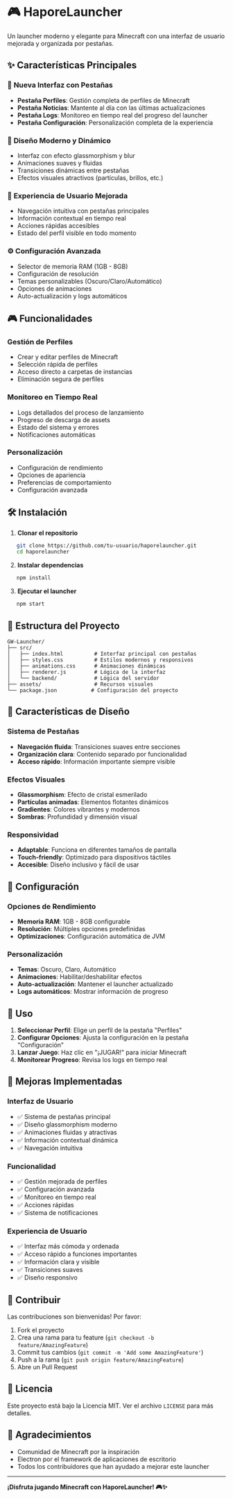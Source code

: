 # 🎮 HaporeLauncher

Un launcher moderno y elegante para Minecraft con una interfaz de usuario mejorada y organizada por pestañas.

## ✨ Características Principales

### 🎯 **Nueva Interfaz con Pestañas**
- **Pestaña Perfiles**: Gestión completa de perfiles de Minecraft
- **Pestaña Noticias**: Mantente al día con las últimas actualizaciones
- **Pestaña Logs**: Monitoreo en tiempo real del progreso del launcher
- **Pestaña Configuración**: Personalización completa de la experiencia

### 🎨 **Diseño Moderno y Dinámico**
- Interfaz con efecto glassmorphism y blur
- Animaciones suaves y fluidas
- Transiciones dinámicas entre pestañas
- Efectos visuales atractivos (partículas, brillos, etc.)

### 🚀 **Experiencia de Usuario Mejorada**
- Navegación intuitiva con pestañas principales
- Información contextual en tiempo real
- Acciones rápidas accesibles
- Estado del perfil visible en todo momento

### ⚙️ **Configuración Avanzada**
- Selector de memoria RAM (1GB - 8GB)
- Configuración de resolución
- Temas personalizables (Oscuro/Claro/Automático)
- Opciones de animaciones
- Auto-actualización y logs automáticos

## 🎮 Funcionalidades

### Gestión de Perfiles
- Crear y editar perfiles de Minecraft
- Selección rápida de perfiles
- Acceso directo a carpetas de instancias
- Eliminación segura de perfiles

### Monitoreo en Tiempo Real
- Logs detallados del proceso de lanzamiento
- Progreso de descarga de assets
- Estado del sistema y errores
- Notificaciones automáticas

### Personalización
- Configuración de rendimiento
- Opciones de apariencia
- Preferencias de comportamiento
- Configuración avanzada

## 🛠️ Instalación

1. **Clonar el repositorio**
```bash
   git clone https://github.com/tu-usuario/haporelauncher.git
   cd haporelauncher
   ```

2. **Instalar dependencias**
```bash
   npm install
```

3. **Ejecutar el launcher**
```bash
   npm start
   ```

## 📁 Estructura del Proyecto

```
GW-Launcher/
├── src/
│   ├── index.html          # Interfaz principal con pestañas
│   ├── styles.css          # Estilos modernos y responsivos
│   ├── animations.css      # Animaciones dinámicas
│   ├── renderer.js         # Lógica de la interfaz
│   └── backend/            # Lógica del servidor
├── assets/                 # Recursos visuales
└── package.json           # Configuración del proyecto
```

## 🎨 Características de Diseño

### Sistema de Pestañas
- **Navegación fluida**: Transiciones suaves entre secciones
- **Organización clara**: Contenido separado por funcionalidad
- **Acceso rápido**: Información importante siempre visible

### Efectos Visuales
- **Glassmorphism**: Efecto de cristal esmerilado
- **Partículas animadas**: Elementos flotantes dinámicos
- **Gradientes**: Colores vibrantes y modernos
- **Sombras**: Profundidad y dimensión visual

### Responsividad
- **Adaptable**: Funciona en diferentes tamaños de pantalla
- **Touch-friendly**: Optimizado para dispositivos táctiles
- **Accesible**: Diseño inclusivo y fácil de usar

## 🔧 Configuración

### Opciones de Rendimiento
- **Memoria RAM**: 1GB - 8GB configurable
- **Resolución**: Múltiples opciones predefinidas
- **Optimizaciones**: Configuración automática de JVM

### Personalización
- **Temas**: Oscuro, Claro, Automático
- **Animaciones**: Habilitar/deshabilitar efectos
- **Auto-actualización**: Mantener el launcher actualizado
- **Logs automáticos**: Mostrar información de progreso

## 🚀 Uso

1. **Seleccionar Perfil**: Elige un perfil de la pestaña "Perfiles"
2. **Configurar Opciones**: Ajusta la configuración en la pestaña "Configuración"
3. **Lanzar Juego**: Haz clic en "¡JUGAR!" para iniciar Minecraft
4. **Monitorear Progreso**: Revisa los logs en tiempo real

## 🎯 Mejoras Implementadas

### Interfaz de Usuario
- ✅ Sistema de pestañas principal
- ✅ Diseño glassmorphism moderno
- ✅ Animaciones fluidas y atractivas
- ✅ Información contextual dinámica
- ✅ Navegación intuitiva

### Funcionalidad
- ✅ Gestión mejorada de perfiles
- ✅ Configuración avanzada
- ✅ Monitoreo en tiempo real
- ✅ Acciones rápidas
- ✅ Sistema de notificaciones

### Experiencia de Usuario
- ✅ Interfaz más cómoda y ordenada
- ✅ Acceso rápido a funciones importantes
- ✅ Información clara y visible
- ✅ Transiciones suaves
- ✅ Diseño responsivo

## 🤝 Contribuir

Las contribuciones son bienvenidas! Por favor:

1. Fork el proyecto
2. Crea una rama para tu feature (`git checkout -b feature/AmazingFeature`)
3. Commit tus cambios (`git commit -m 'Add some AmazingFeature'`)
4. Push a la rama (`git push origin feature/AmazingFeature`)
5. Abre un Pull Request

## 📄 Licencia

Este proyecto está bajo la Licencia MIT. Ver el archivo `LICENSE` para más detalles.

## 🙏 Agradecimientos

- Comunidad de Minecraft por la inspiración
- Electron por el framework de aplicaciones de escritorio
- Todos los contribuidores que han ayudado a mejorar este launcher

---

**¡Disfruta jugando Minecraft con HaporeLauncher! 🎮✨**
